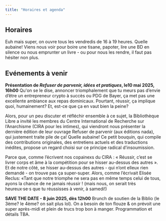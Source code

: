 ```yaml
---
title: "Horaires et agenda"
---
```


## Horaires

Euh mais super, on ouvre tous les vendredis de 16 à 19 heures. Quelle aubaine! Viens nous voir pour boire une tisane, papoter, lire une BD en silence ou nous emprunter un livre - ou pour nous les rendre, il faut pas hésiter non plus.

## Evénements à venir
**Présentation de _Refuser de parvenir, idées et pratiques_, le10 mai 2025, 16h00**
Qu'on se le dise, annoncer triomphalement que tu meurs pas d’envie d’être un entrepreneur crypto à succès ou PDG de Bayer, ça met pas une excellente ambiance aux repas dominicaux. Pourtant, réussir, ça implique quoi, humainement? Et, est-ce que ça en vaut bien la peine?

Alors, pour un peu discuter et réfléchir ensemble à ce sujet, la Bibliothèque Libre a invité les membres du Centre International de Recherche sur l’Anarchisme (CIRA pour les intimes), qui viendront nous présenter la dernière édition de leur ouvrage Refuser de parvenir (aux éditions nada), qui justement traite pile de ça! Quelle aubaine! Ce petit bouquin, qui compile des contributions originales, des entretiens actuels et des traductions inédites, propose un regard choisi sur ce principe radical d’insoumission.

Parce que, comme l’écrivent nos copainexs du CIRA : « Réussir, c’est se livrer corps et âme à la compétition pour se hisser au-dessus des autres ». Et de notre côté, se hisser au-dessus des autres - qui n’ont elleux rien demandé -  on trouve pas ça super-super.  Alors, comme l’écrivait Elisée Reclus: «Tant que notre triomphe ne sera pas en même temps celui de tous, ayons la chance de ne jamais réussir ! (mais nous, on serait très heureux·se·s que tu réussisses à venir, à samedi!)

**SAVE THE DATE - 8 juin 2025, dès 12h00**
Brunch de soutien de la Biblio (le 3ème? le 4ème? on sait plus lol). On a besoin de ton flouze & on prévoit une super après-midi et plein de trucs trop bon à manger. Programmation et détails TBA.



